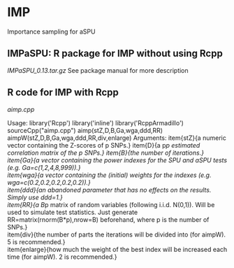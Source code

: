 # IMP
Importance sampling for aSPU


## IMPaSPU: R package for IMP without using Rcpp
*IMPaSPU_0.13.tar.gz*
See package manual for more description







## R code for IMP with Rcpp
*aimp.cpp*

Usage:
library('Rcpp')
library('inline')
library('RcppArmadillo')
sourceCpp("aimp.cpp")
aimp(stZ,D,B,Ga,wga,ddd,RR)
aimpW(stZ,D,B,Ga,wga,ddd,RR,div,enlarge)
Arguments:
item{stZ}{a numeric vector containing the Z-scores of p SNPs.}
item{D}{a p*p estimated correlation matrix of the p SNPs.}
item{B}{the number of iterations.}  
item{Ga}{a vector containing the power indexes for the SPU and aSPU tests (e.g. Ga=c(1,2,4,8,999)).}   
item{wga}{a vector containing the (initial) weights for the indexes (e.g. wga=c(0.2,0.2,0.2,0.2,0.2)).}    
item{ddd}{an abandoned parameter that has no effects on the results. Simply use ddd=1.}    
item{RR}{a B*p matrix of random variables (following i.i.d. N(0,1)). Will be used to simulate test statistics. Just generate RR=matrix(rnorm(B*p),nrow=B) beforehand, where p is the number of SNPs.}  
item{div}{the number of parts the iterations will be divided into (for aimpW). 5 is recommended.}  
item{enlarge}{how much the weight of the best index will be increased each time (for aimpW). 2 is recommended.}    
